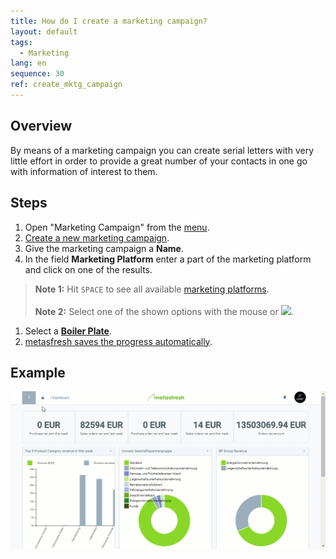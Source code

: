 ```yaml
---
title: How do I create a marketing campaign?
layout: default
tags:
  - Marketing
lang: en
sequence: 30
ref: create_mktg_campaign
---
```


## Overview
By means of a marketing campaign you can create serial letters with very little effort in order to provide a great number of your contacts in one go with information of interest to them.

## Steps
1. Open "Marketing Campaign" from the [menu](Menu).
1. [Create a new marketing campaign](New_Record_Window).
1. Give the marketing campaign a **Name**.
1. In the field **Marketing Platform** enter a part of the marketing platform and click on one of the results.
 >**Note 1:** Hit `SPACE` to see all available [marketing platforms](Create_MKTG_platform).<br><br>
 >**Note 2:** Select one of the shown options with the mouse or ![](../DE/assets/Workflow_Auftrag_Bis_Rechnung_WebUI-73797.png).

1. Select a [**Boiler Plate**](Create_boiler_plate).
1. [metasfresh saves the progress automatically](Saveindicator).

## Example
![](assets/Create_MKTG_campaign.gif)
